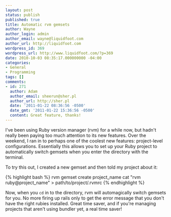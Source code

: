 ```yaml
---
layout: post
status: publish
published: true
title: Automatic rvm gemsets
author: Wayne
author_login: admin
author_email: wayne@liquidfoot.com
author_url: http://liquidfoot.com
wordpress_id: 369
wordpress_url: http://www.liquidfoot.com/?p=369
date: 2010-10-03 08:35:17.000000000 -04:00
categories:
- General
- Programming
tags: []
comments:
- id: 271
  author: Adam
  author_email: sheerun@sher.pl
  author_url: http://sher.pl
  date: '2011-01-22 08:36:56 -0500'
  date_gmt: '2011-01-22 15:36:56 -0500'
  content: Great feature, thanks!
---
```

I've been using Ruby version manager (rvm) for a while now, but hadn't really been paying too much attention to its new features. Over the weekend, I ran in to perhaps one of the coolest new features: project-level configurations. Essentially this allows you to set up your Ruby project to automatically switch gemsets when you enter the directory with the terminal.

To try this out, I created a new gemset and then told my project about it:

{% highlight bash %}
rvm gemset create project_name
cat "rvm ruby@project_name" > path/to/project/.rvmrc
{% endhighlight %}

Now, when you <code>cd</code> in to the directory, rvm will automagically switch gemsets for you. No more firing up rails only to get the error message that you don't have the right rubies installed. Great time saver, and if you're managing projects that aren't using bundler yet, a real time saver!


